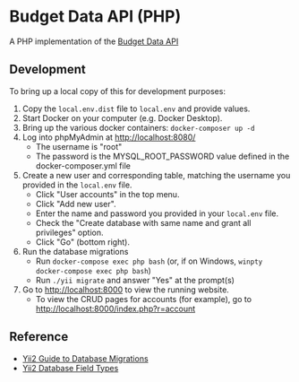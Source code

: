 # Budget Data API (PHP)
A PHP implementation of the
[Budget Data API](https://github.com/forevermatt/budget-data-api)

## Development

To bring up a local copy of this for development purposes:

1. Copy the `local.env.dist` file to `local.env` and provide values.
2. Start Docker on your computer (e.g. Docker Desktop).
3. Bring up the various docker containers: `docker-composer up -d`
4. Log into phpMyAdmin at <http://localhost:8080/>
   - The username is "root"
   - The password is the MYSQL_ROOT_PASSWORD value defined in the
     docker-composer.yml file
5. Create a new user and corresponding table, matching the username
   you provided in the `local.env` file.
   - Click "User accounts" in the top menu.
   - Click "Add new user".
   - Enter the name and password you provided in your `local.env` file.
   - Check the "Create database with same name and grant all privileges"
     option.
   - Click "Go" (bottom right).
6. Run the database migrations
   - Run `docker-compose exec php bash` (or, if on Windows,
     `winpty docker-compose exec php bash`)
   - Run `./yii migrate` and answer "Yes" at the prompt(s)
7. Go to <http://localhost:8000> to view the running website.
   - To view the CRUD pages for accounts (for example), go to
     <http://localhost:8000/index.php?r=account>

## Reference

- [Yii2 Guide to Database Migrations](https://www.yiiframework.com/doc/guide/2.0/en/db-migrations)
- [Yii2 Database Field Types](https://www.yiiframework.com/doc/api/2.0/yii-db-schemabuildertrait)
